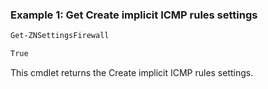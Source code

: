 ### Example 1: Get Create implicit ICMP rules settings
```powershell
Get-ZNSettingsFirewall

True
```

This cmdlet returns the Create implicit ICMP rules settings.
